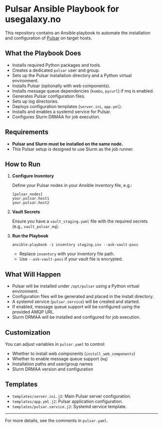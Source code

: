 # Pulsar Ansible Playbook for usegalaxy.no

This repository contains an Ansible playbook to automate the installation and configuration of [Pulsar](https://github.com/galaxyproject/pulsar) on target hosts.

## What the Playbook Does

- Installs required Python packages and tools.
- Creates a dedicated `pulsar` user and group.
- Sets up the Pulsar installation directory and a Python virtual environment.
- Installs Pulsar (optionally with web components).
- Installs message queue dependencies (`kombu`, `pycurl`) if mq is enabled.
- Generates Pulsar configuration files.
- Sets up log directories.
- Deploys configuration templates (`server.ini`, `app.yml`).
- Installs and enables a systemd service for Pulsar.
- Configures Slurm DRMAA for job execution.

## Requirements

- **Pulsar and Slurm must be installed on the same node.**
- This Pulsar setup is designed to use Slurm as the job runner.

## How to Run

1. **Configure Inventory**

   Define your Pulsar nodes in your Ansible inventory file, e.g.:

   ```
   [pulsar_nodes]
   your.pulsar.host1
   your.pulsar.host2
   ```

2. **Vault Secrets**

   Ensure you have a `vault_staging.yaml` file with the required secrets (e.g., `vault_pulsar_mq`).

3. **Run the Playbook**

   ```
   ansible-playbook -i inventory staging.inv --ask-vault-pass
   ```

   - Replace `inventory` with your inventory file path.
   - Use `--ask-vault-pass` if your vault file is encrypted.

## What Will Happen

- Pulsar will be installed under `/opt/pulsar` using a Python virtual environment.
- Configuration files will be generated and placed in the install directory.
- A systemd service (`pulsar.service`) will be created and started.
- If enabled, message queue support will be configured using the provided AMQP URL.
- Slurm DRMAA will be installed and configured for job execution.

## Customization

You can adjust variables in `pulsar.yaml` to control:

- Whether to install web components (`install_web_components`)
- Whether to enable message queue support (`mq`)
- Installation paths and user/group names
- Slurm DRMAA version and configuration

## Templates

- `templates/server.ini.j2`: Main Pulsar server configuration.
- `templates/app.yml.j2`: Pulsar application configuration.
- `templates/pulsar.service.j2`: Systemd service template.

---
For more details, see the comments in `pulsar.yaml`.
